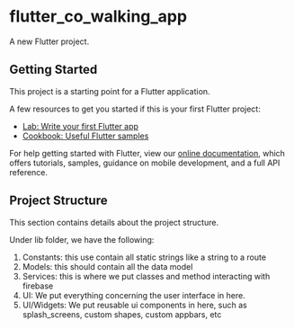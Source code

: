 # flutter_co_walking_app

A new Flutter project.

## Getting Started

This project is a starting point for a Flutter application.

A few resources to get you started if this is your first Flutter project:

- [Lab: Write your first Flutter app](https://flutter.dev/docs/get-started/codelab)
- [Cookbook: Useful Flutter samples](https://flutter.dev/docs/cookbook)

For help getting started with Flutter, view our
[online documentation](https://flutter.dev/docs), which offers tutorials,
samples, guidance on mobile development, and a full API reference.

## Project Structure
This section contains details about the project structure.

Under lib folder, we have the following:
1. Constants: this use contain all static strings like a string to a route
2. Models: this should contain all the data model
3. Services: this is where we put classes and method interacting with firebase
4. UI: We put everything concerning the user interface in here.
5. UI/Widgets: We put reusable ui components in here, such as splash_screens, custom shapes, custom appbars, etc
